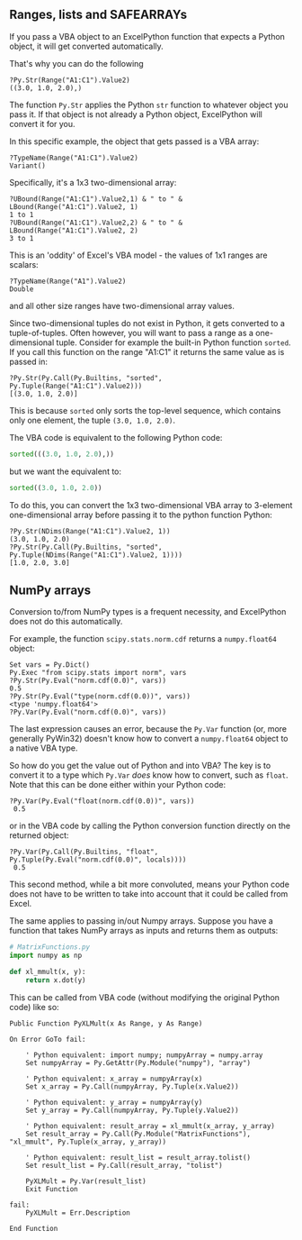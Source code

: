 Ranges, lists and SAFEARRAYs
---

If you pass a VBA object to an ExcelPython function that expects a Python object, it will get converted automatically.

That's why you can do the following

```
?Py.Str(Range("A1:C1").Value2)
((3.0, 1.0, 2.0),)
```
   
The function `Py.Str` applies the Python `str` function to whatever object you pass it. If that object is not already a Python object, ExcelPython will convert it for you.

In this specific example, the object that gets passed is a VBA array:

```
?TypeName(Range("A1:C1").Value2)
Variant()
```

Specifically, it's a 1x3 two-dimensional array:

```
?UBound(Range("A1:C1").Value2,1) & " to " & LBound(Range("A1:C1").Value2, 1)
1 to 1
?UBound(Range("A1:C1").Value2,2) & " to " & LBound(Range("A1:C1").Value2, 2)
3 to 1
```
  
This is an 'oddity' of Excel's VBA model - the values of 1x1 ranges are scalars:

```
?TypeName(Range("A1").Value2)
Double
```
  
and all other size ranges have two-dimensional array values.

Since two-dimensional tuples do not exist in Python, it gets converted to a tuple-of-tuples. Often however, you will want to pass a range as a one-dimensional tuple. Consider for example the built-in Python function `sorted`. If you call this function on the range "A1:C1" it returns the same value as is passed in:

```
?Py.Str(Py.Call(Py.Builtins, "sorted", Py.Tuple(Range("A1:C1").Value2)))
[(3.0, 1.0, 2.0)]
```

This is because `sorted` only sorts the top-level sequence, which contains only one element, the tuple `(3.0, 1.0, 2.0)`.

The VBA code is equivalent to the following Python code:

```python
sorted(((3.0, 1.0, 2.0),))
```

but we want the equivalent to:

```python
sorted((3.0, 1.0, 2.0))
```

To do this, you can convert the 1x3 two-dimensional VBA array to 3-element one-dimensional array before passing it to the python function Python:

```
?Py.Str(NDims(Range("A1:C1").Value2, 1))
(3.0, 1.0, 2.0)
?Py.Str(Py.Call(Py.Builtins, "sorted", Py.Tuple(NDims(Range("A1:C1").Value2, 1))))
[1.0, 2.0, 3.0]
```

NumPy arrays
--

Conversion to/from NumPy types is a frequent necessity, and ExcelPython does not do this automatically.

For example, the function `scipy.stats.norm.cdf` returns a `numpy.float64` object:

```
Set vars = Py.Dict()
Py.Exec "from scipy.stats import norm", vars
?Py.Str(Py.Eval("norm.cdf(0.0)", vars))
0.5
?Py.Str(Py.Eval("type(norm.cdf(0.0))", vars))
<type 'numpy.float64'>
?Py.Var(Py.Eval("norm.cdf(0.0)", vars))
```

The last expression causes an error, because the `Py.Var` function (or, more generally PyWin32) doesn't know how to convert a `numpy.float64` object to a native VBA type.

So how do you get the value out of Python and into VBA? The key is to convert it to a type which `Py.Var` _does_ know how to convert, such as `float`. Note that this can be done either within your Python code:

```
?Py.Var(Py.Eval("float(norm.cdf(0.0))", vars))
 0.5 
```

or in the VBA code by calling the Python conversion function directly on the returned object:

```
?Py.Var(Py.Call(Py.Builtins, "float", Py.Tuple(Py.Eval("norm.cdf(0.0)", locals))))
 0.5
```

This second method, while a bit more convoluted, means your Python code does not have to be written to take into account that it could be called from Excel.

The same applies to passing in/out Numpy arrays. Suppose you have a function that takes NumPy arrays as inputs and returns them as outputs:

```python
# MatrixFunctions.py
import numpy as np

def xl_mmult(x, y):
    return x.dot(y)
```

This can be called from VBA code (without modifying the original Python code) like so:

```vb.net
Public Function PyXLMult(x As Range, y As Range)

On Error GoTo fail:

    ' Python equivalent: import numpy; numpyArray = numpy.array
    Set numpyArray = Py.GetAttr(Py.Module("numpy"), "array")

    ' Python equivalent: x_array = numpyArray(x)
    Set x_array = Py.Call(numpyArray, Py.Tuple(x.Value2))

    ' Python equivalent: y_array = numpyArray(y)
    Set y_array = Py.Call(numpyArray, Py.Tuple(y.Value2))

    ' Python equivalent: result_array = xl_mmult(x_array, y_array)
    Set result_array = Py.Call(Py.Module("MatrixFunctions"), "xl_mmult", Py.Tuple(x_array, y_array))

    ' Python equivalent: result_list = result_array.tolist()
    Set result_list = Py.Call(result_array, "tolist")

    PyXLMult = Py.Var(result_list)
    Exit Function

fail:
    PyXLMult = Err.Description

End Function
```
